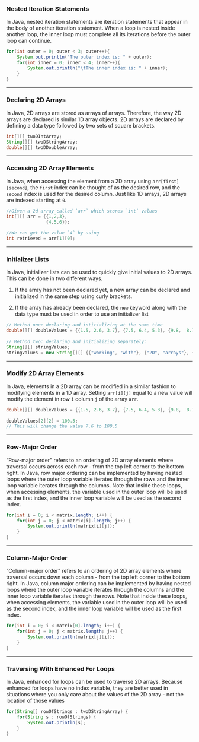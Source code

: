 ### Nested Iteration Statements
In Java, nested iteration statements are iteration statements that appear in the body of another iteration statement. When a loop is nested inside another loop, the inner loop must complete all its iterations before the outer loop can continue.

```Java
for(int outer = 0; outer < 3; outer++){
    System.out.println("The outer index is: " + outer);
    for(int inner = 0; inner < 4; inner++){
        System.out.println("\tThe inner index is: " + inner);
    }
}
```

---

### Declaring 2D Arrays
In Java, 2D arrays are stored as arrays of arrays. Therefore, the way 2D arrays are declared is similar 1D array objects. 2D arrays are declared by defining a data type followed by two sets of square brackets.

```Java
int[][] twoDIntArray;
String[][] twoDStringArray;
double[][] twoDDoubleArray;
```

---

### Accessing 2D Array Elements
In Java, when accessing the element from a 2D array using `arr[first][second]`, the `first` index can be thought of as the desired row, and the `second` index is used for the desired column. Just like 1D arrays, 2D arrays are indexed starting at `0`.

```Java
//Given a 2d array called `arr` which stores `int` values
int[][] arr = {{1,2,3},
               {4,5,6}};
 
//We can get the value `4` by using
int retrieved = arr[1][0];
```

---

### Initializer Lists
In Java, initializer lists can be used to quickly give initial values to 2D arrays. This can be done in two different ways.

1.  If the array has not been declared yet, a new array can be declared and initialized in the same step using curly brackets.
    
2.  If the array has already been declared, the `new` keyword along with the data type must be used in order to use an initializer list
    
```Java
// Method one: declaring and intitializing at the same time
double[][] doubleValues = {{1.5, 2.6, 3.7}, {7.5, 6.4, 5.3}, {9.8,  8.7, 7.6}, {3.6, 5.7, 7.8}};
 
// Method two: declaring and initializing separately:
String[][] stringValues;
stringValues = new String[][] {{"working", "with"}, {"2D", "arrays"}, {"is", "fun"}};
```

---

### Modify 2D Array Elements
In Java, elements in a 2D array can be modified in a similar fashion to modifying elements in a 1D array. Setting `arr[i][j]` equal to a new value will modify the element in row `i` column `j` of the array `arr`.

```Java
double[][] doubleValues = {{1.5, 2.6, 3.7}, {7.5, 6.4, 5.3}, {9.8,  8.7, 7.6}, {3.6, 5.7, 7.8}};
 
doubleValues[2][2] = 100.5;
// This will change the value 7.6 to 100.5
```

---

### Row-Major Order
“Row-major order” refers to an ordering of 2D array elements where traversal occurs across each row - from the top left corner to the bottom right. In Java, row major ordering can be implemented by having nested loops where the outer loop variable iterates through the rows and the inner loop variable iterates through the columns. Note that inside these loops, when accessing elements, the variable used in the outer loop will be used as the first index, and the inner loop variable will be used as the second index.

```Java
for(int i = 0; i < matrix.length; i++) {
    for(int j = 0; j < matrix[i].length; j++) {
        System.out.println(matrix[i][j]);
    }
}
```

---

### Column-Major Order
“Column-major order” refers to an ordering of 2D array elements where traversal occurs down each column - from the top left corner to the bottom right. In Java, column major ordering can be implemented by having nested loops where the outer loop variable iterates through the columns and the inner loop variable iterates through the rows. Note that inside these loops, when accessing elements, the variable used in the outer loop will be used as the second index, and the inner loop variable will be used as the first index.

```Java
for(int i = 0; i < matrix[0].length; i++) {
    for(int j = 0; j < matrix.length; j++) {
        System.out.println(matrix[j][i]);
    }
}
```

---

### Traversing With Enhanced For Loops
In Java, enhanced for loops can be used to traverse 2D arrays. Because enhanced for loops have no index variable, they are better used in situations where you only care about the values of the 2D array - not the location of those values

```Java
for(String[] rowOfStrings : twoDStringArray) {
    for(String s : rowOfStrings) {
        System.out.println(s);
    }
}
```
